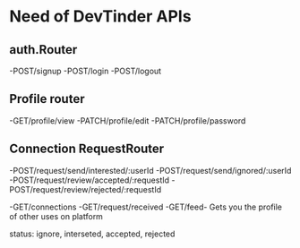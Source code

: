 # Need of DevTinder APIs

## auth.Router

-POST/signup
-POST/login
-POST/logout

## Profile router

-GET/profile/view
-PATCH/profile/edit
-PATCH/profile/password

## Connection RequestRouter

-POST/request/send/interested/:userId
-POST/request/send/ignored/:userId
-POST/request/review/accepted/:requestId
-POST/request/review/rejected/:requestId

-GET/connections
-GET/request/received
-GET/feed- Gets you the profile of other uses on platform

status: ignore, interseted, accepted, rejected

